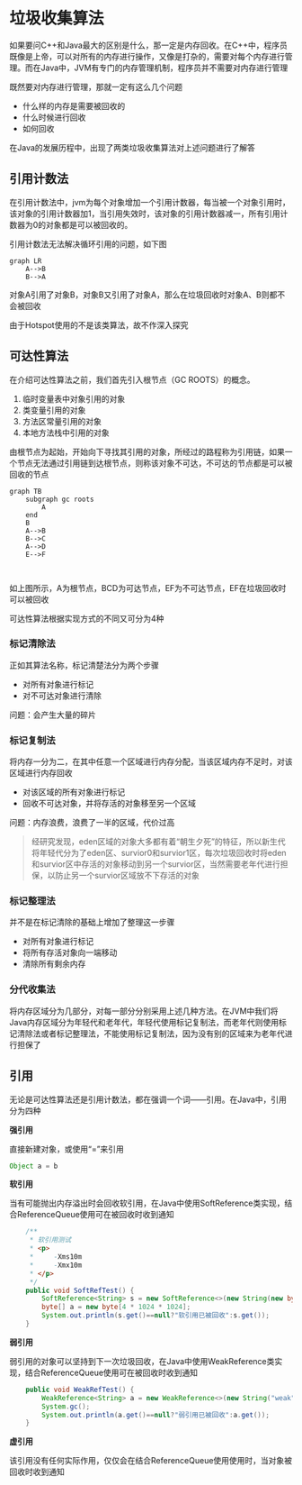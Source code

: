# 垃圾收集算法

如果要问C++和Java最大的区别是什么，那一定是内存回收。在C++中，程序员既像是上帝，可以对所有的内存进行操作，又像是打杂的，需要对每个内存进行管理。而在Java中，JVM有专门的内存管理机制，程序员并不需要对内存进行管理

既然要对内存进行管理，那就一定有这么几个问题

- 什么样的内存是需要被回收的
- 什么时候进行回收
- 如何回收

在Java的发展历程中，出现了两类垃圾收集算法对上述问题进行了解答

## 引用计数法

在引用计数法中，jvm为每个对象增加一个引用计数器，每当被一个对象引用时，该对象的引用计数器加1，当引用失效时，该对象的引用计数器减一，所有引用计数器为0的对象都是可以被回收的。

引用计数法无法解决循环引用的问题，如下图

```mermaid
graph LR
	A-->B
	B-->A
```

对象A引用了对象B，对象B又引用了对象A，那么在垃圾回收时对象A、B则都不会被回收

由于Hotspot使用的不是该类算法，故不作深入探究

## 可达性算法

在介绍可达性算法之前，我们首先引入根节点（GC ROOTS）的概念。

1. 临时变量表中对象引用的对象
2. 类变量引用的对象
3. 方法区常量引用的对象
4. 本地方法栈中引用的对象

由根节点为起始，开始向下寻找其引用的对象，所经过的路程称为引用链，如果一个节点无法通过引用链到达根节点，则称该对象不可达，不可达的节点都是可以被回收的节点

```mermaid
graph TB
	subgraph gc roots
		A
	end
	B
	A-->B
	B-->C
	A-->D
	E-->F
	
	
```

如上图所示，A为根节点，BCD为可达节点，EF为不可达节点，EF在垃圾回收时可以被回收

可达性算法根据实现方式的不同又可分为4种

### 标记清除法

正如其算法名称，标记清楚法分为两个步骤

- 对所有对象进行标记
- 对不可达对象进行清除

问题：会产生大量的碎片

### 标记复制法

将内存一分为二，在其中任意一个区域进行内存分配，当该区域内存不足时，对该区域进行内存回收

- 对该区域的所有对象进行标记
- 回收不可达对象，并将存活的对象移至另一个区域

问题：内存浪费，浪费了一半的区域，代价过高

> 经研究发现，eden区域的对象大多都有着“朝生夕死”的特征，所以新生代将年轻代分为了eden区、survior0和survior1区，每次垃圾回收时将eden和survior区中存活的对象移动到另一个survior区，当然需要老年代进行担保，以防止另一个survior区域放不下存活的对象

### 标记整理法

并不是在标记清除的基础上增加了整理这一步骤

- 对所有对象进行标记
- 将所有存活对象向一端移动
- 清除所有剩余内存

### 分代收集法

将内存区域分为几部分，对每一部分分别采用上述几种方法。在JVM中我们将Java内存区域分为年轻代和老年代，年轻代使用标记复制法，而老年代则使用标记清除法或者标记整理法，不能使用标记复制法，因为没有别的区域来为老年代进行担保了

## 引用

无论是可达性算法还是引用计数法，都在强调一个词——引用。在Java中，引用分为四种

**强引用**

直接新建对象，或使用“=”来引用

```java
Object a = b
```

**软引用**

当有可能抛出内存溢出时会回收软引用，在Java中使用SoftReference类实现，结合ReferenceQueue使用可在被回收时收到通知

```java
    /**
     * 软引用测试
     * <p>
     *     -Xms10m
     *     -Xmx10m
     * </p>
     */
    public void SoftRefTest() {
        SoftReference<String> s = new SoftReference<>(new String(new byte[2 * 1024 * 1024]), queue);
        byte[] a = new byte[4 * 1024 * 1024];
        System.out.println(s.get()==null?"软引用已被回收":s.get());
    }
```

**弱引用**

弱引用的对象可以坚持到下一次垃圾回收，在Java中使用WeakReference类实现，结合ReferenceQueue使用可在被回收时收到通知

```java
    public void WeakRefTest() {
        WeakReference<String> a = new WeakReference<>(new String("weak"), queue);
        System.gc();
        System.out.println(a.get()==null?"弱引用已被回收":a.get());
    }
```

**虚引用**

该引用没有任何实际作用，仅仅会在结合ReferenceQueue使用使用时，当对象被回收时收到通知